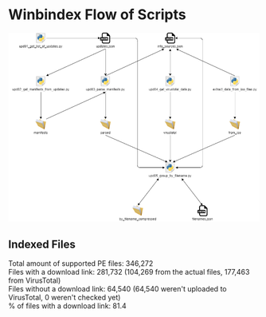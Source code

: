 # Winbindex Flow of Scripts

![winbindex-scripts-flow.png](winbindex-scripts-flow.png)

## Indexed Files

<!--FileStats-->
Total amount of supported PE files: 346,272  
Files with a download link: 281,732 (104,269 from the actual files, 177,463 from VirusTotal)  
Files without a download link: 64,540 (64,540 weren't uploaded to VirusTotal, 0 weren't checked yet)  
% of files with a download link: 81.4  
<!--/FileStats-->
